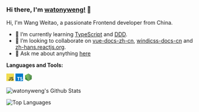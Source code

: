 ### Hi there, I'm [watonyweng!](https://watonyweng.github.io) 👋

Hi, I'm Wang Weitao, a passionate Frontend developer from China.

- 🌱 I’m currently learning [TypeScript](https://www.typescriptlang.org/) and [DDD](https://github.com/heynickc/awesome-ddd).
- 👯 I’m looking to collaborate on [vue-docs-zh-cn](https://github.com/vuejs-translations/docs-zh-cn), [windicss-docs-cn](https://github.com/windicss/docs-cn) and [zh-hans.reactjs.org](https://github.com/reactjs/zh-hans.reactjs.org).
- 💬 Ask me about anything [here](https://github.com/watonyweng/watonyweng/issues)

**Languages and Tools:**

<code><img height="20" src="https://raw.githubusercontent.com/github/explore/80688e429a7d4ef2fca1e82350fe8e3517d3494d/topics/javascript/javascript.png"></code>
<code><img height="20" src="https://raw.githubusercontent.com/github/explore/80688e429a7d4ef2fca1e82350fe8e3517d3494d/topics/typescript/typescript.png"></code>
<code><img height="20" src="https://raw.githubusercontent.com/github/explore/80688e429a7d4ef2fca1e82350fe8e3517d3494d/topics/nodejs/nodejs.png"></code>    

![watonyweng's Github Stats](https://github-readme-stats.vercel.app/api?username=watonyweng&show_icons=true&include_all_commits=true&theme=material-palenight)

![Top Languages](https://github-readme-stats.vercel.app/api/top-langs/?username=watonyweng&layout=compact&theme=material-palenight)

